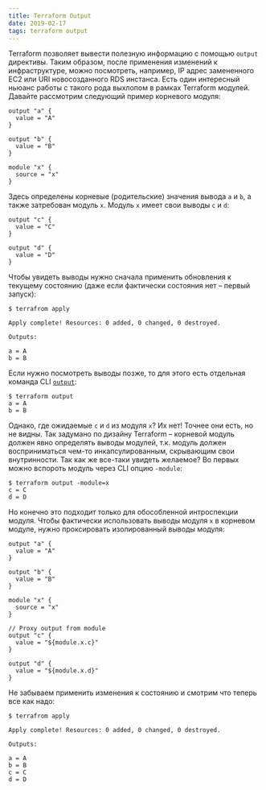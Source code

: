```yaml
---
title: Terraform Output
date: 2019-02-17
tags: terraform output
---
```


Terraform позволяет вывести полезную информацию с помощью `output` директивы. Таким образом, после применения изменений к инфраструктуре, можно посмотреть, например, IP адрес замененного EC2 или URI новосозданного RDS инстанса.    Есть один интересный ньюанс работы с такого рода выхлопом в рамках Terraform модулей. Давайте рассмотрим следующий пример корневого модуля:

```HCL
output "a" {
  value = "A"
}

output "b" {
  value = "B"
}

module "x" {
  source = "x"
}
```

Здесь определены корневые (родительские) значения вывода `a` и `b`, а также затребован модуль `x`. Модуль `x` имеет свои выводы `c` и `d`:

```HCL
output "c" {
  value = "C"
}

output "d" {
  value = "D"
}
```

Чтобы увидеть выводы нужно сначала применить обновления к текущему состоянию (даже если фактически состояния нет – первый запуск):

```
$ terrafrom apply

Apply complete! Resources: 0 added, 0 changed, 0 destroyed.

Outputs:

a = A
b = B
```

Если нужно посмотреть выводы позже, то для этого есть отдельная команда CLI [`output`](https://learn.hashicorp.com/terraform/getting-started/outputs.html):

```
$ terraform output
a = A
b = B
```

Однако, где ожидаемые `c` и `d` из модуля `x`? Их нет! Точнее они есть, но не видны. Так задумано по дизайну Terraform – корневой модуль должен явно определять выводы модулей, т.к. модуль должен восприниматься чем-то инкапсулированным, скрывающим свои внутринности. Так как же все-таки увидеть желаемое? Во первых можно вспороть модуль через CLI опцию `-module`:  

```
$ terraform output -module=x
c = C
d = D
```

Но конечно это подходит только для обособленной интроспекции модуля. Чтобы фактически использовать выводы модуля `x` в корневом модуле, нужно проксировать изолированный выводы модуля:

```HCL
output "a" {
  value = "A"
}

output "b" {
  value = "B"
}

module "x" {
  source = "x"
}

// Proxy output from module
output "c" {
  value = "${module.x.c}"
}

output "d" {
  value = "${module.x.d}"
}
```

Не забываем применить изменения к состоянию и смотрим что теперь все как надо:

```
$ terrafrom apply

Apply complete! Resources: 0 added, 0 changed, 0 destroyed.

Outputs:

a = A
b = B
c = C
d = D
```
